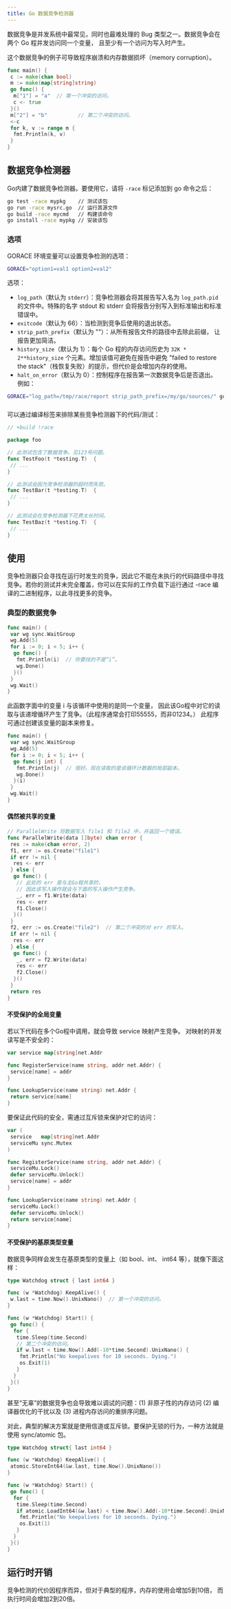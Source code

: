 ```yaml
---
title: Go 数据竞争检测器
---
```



数据竞争是并发系统中最常见，同时也最难处理的 Bug 类型之一。数据竞争会在两个 Go 程并发访问同一个变量， 且至少有一个访问为写入时产生。

这个数据竞争的例子可导致程序崩溃和内存数据损坏（memory corruption）。

```go
func main() {
 c := make(chan bool)
 m := make(map[string]string)
 go func() {
  m["1"] = "a"  // 第一个冲突的访问。
  c <- true
 }()
 m["2"] = "b"          // 第二个冲突的访问。
 <-c
 for k, v := range m {
  fmt.Println(k, v)
 }
}
```

## 数据竞争检测器

Go内建了数据竞争检测器。要使用它，请将 `-race` 标记添加到 go 命令之后：

```bash
go test -race mypkg    // 测试该包
go run -race mysrc.go  // 运行其源文件
go build -race mycmd   // 构建该命令
go install -race mypkg // 安装该包
```

### 选项

GORACE 环境变量可以设置竞争检测的选项：

```bash
GORACE="option1=val1 option2=val2"
```

选项：

- `log_path`（默认为 `stderr`）：竞争检测器会将其报告写入名为 `log_path.pid` 的文件中。特殊的名字 stdout 和 stderr 会将报告分别写入到标准输出和标准错误中。
- `exitcode`（默认为 66）：当检测到竞争后使用的退出状态。
- `strip_path_prefix`（默认为 ""）：从所有报告文件的路径中去除此前缀， 让报告更加简洁。
- `history_size`（默认为 1）：每个 Go 程的内存访问历史为 `32K * 2**history_size` 个元素。增加该值可避免在报告中避免 "failed to restore the stack"（栈恢复失败）的提示，但代价是会增加内存的使用。
- `halt_on_error`（默认为 0）：控制程序在报告第一次数据竞争后是否退出。
例如：

```bash
GORACE="log_path=/tmp/race/report strip_path_prefix=/my/go/sources/" go test -race
```

###

可以通过编译标签来排除某些竞争检测器下的代码/测试：

```go
// +build !race

package foo

// 此测试包含了数据竞争。见123号问题。
func TestFoo(t *testing.T)  {
 // ...
}

// 此测试会因为竞争检测器的超时而失败。
func TestBar(t *testing.T)  {
 // ...
}

// 此测试会在竞争检测器下花费太长时间。
func TestBaz(t *testing.T)  {
 // ...
}
```

## 使用

竞争检测器只会寻找在运行时发生的竞争，因此它不能在未执行的代码路径中寻找竞争。若你的测试并未完全覆盖，你可以在实际的工作负载下运行通过 -race 编译的二进制程序，以此寻找更多的竞争。

### 典型的数据竞争

```go
func main() {
 var wg sync.WaitGroup
 wg.Add(5)
 for i := 0; i < 5; i++ {
  go func() {
   fmt.Println(i)  // 你要找的不是“i”。
   wg.Done()
  }()
 }
 wg.Wait()
}
```

此函数字面中的变量 i 与该循环中使用的是同一个变量， 因此该Go程中对它的读取与该递增循环产生了竞争。（此程序通常会打印55555，而非01234。） 此程序可通过创建该变量的副本来修复。

```go
func main() {
 var wg sync.WaitGroup
 wg.Add(5)
 for i := 0; i < 5; i++ {
  go func(j int) {
   fmt.Println(j)  // 很好。现在读取的是该循环计数器的局部副本。
   wg.Done()
  }(i)
 }
 wg.Wait()
}
```

#### 偶然被共享的变量

```go
// ParallelWrite 将数据写入 file1 和 file2 中，并返回一个错误。
func ParallelWrite(data []byte) chan error {
 res := make(chan error, 2)
 f1, err := os.Create("file1")
 if err != nil {
  res <- err
 } else {
  go func() {
   // 此处的 err 是与主Go程共享的，
   // 因此该写入操作就会与下面的写入操作产生竞争。
   _, err = f1.Write(data)
   res <- err
   f1.Close()
  }()
 }
 f2, err := os.Create("file2")  // 第二个冲突的对 err 的写入。
 if err != nil {
  res <- err
 } else {
  go func() {
   _, err = f2.Write(data)
   res <- err
   f2.Close()
  }()
 }
 return res
}
```

#### 不受保护的全局变量

若以下代码在多个Go程中调用，就会导致 service 映射产生竞争。 对映射的并发读写是不安全的：

```go
var service map[string]net.Addr

func RegisterService(name string, addr net.Addr) {
 service[name] = addr
}

func LookupService(name string) net.Addr {
 return service[name]
}
```

要保证此代码的安全，需通过互斥锁来保护对它的访问：

```go
var (
 service   map[string]net.Addr
 serviceMu sync.Mutex
)

func RegisterService(name string, addr net.Addr) {
 serviceMu.Lock()
 defer serviceMu.Unlock()
 service[name] = addr
}

func LookupService(name string) net.Addr {
 serviceMu.Lock()
 defer serviceMu.Unlock()
 return service[name]
}
```

#### 不受保护的基原类型变量

数据竞争同样会发生在基原类型的变量上（如 bool、int、 int64 等），就像下面这样：

```go
type Watchdog struct { last int64 }

func (w *Watchdog) KeepAlive() {
 w.last = time.Now().UnixNano()  // 第一个冲突的访问。
}

func (w *Watchdog) Start() {
 go func() {
  for {
   time.Sleep(time.Second)
   // 第二个冲突的访问。
   if w.last < time.Now().Add(-10*time.Second).UnixNano() {
    fmt.Println("No keepalives for 10 seconds. Dying.")
    os.Exit(1)
   }
  }
 }()
}
```

甚至“无辜”的数据竞争也会导致难以调试的问题：(1) 非原子性的内存访问 (2) 编译器优化的干扰以及 (3) 进程内存访问的重排序问题。

对此，典型的解决方案就是使用信道或互斥锁。要保护无锁的行为，一种方法就是使用 sync/atomic 包。

```go
type Watchdog struct{ last int64 }

func (w *Watchdog) KeepAlive() {
 atomic.StoreInt64(&w.last, time.Now().UnixNano())
}

func (w *Watchdog) Start() {
 go func() {
  for {
   time.Sleep(time.Second)
   if atomic.LoadInt64(&w.last) < time.Now().Add(-10*time.Second).UnixNano() {
    fmt.Println("No keepalives for 10 seconds. Dying.")
    os.Exit(1)
   }
  }
 }()
}
```

## 运行时开销

竞争检测的代价因程序而异，但对于典型的程序，内存的使用会增加5到10倍， 而执行时间会增加2到20倍。

